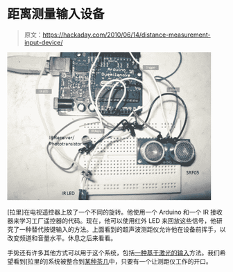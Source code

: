 # 距离测量输入设备

> 原文：<https://hackaday.com/2010/06/14/distance-measurement-input-device/>

![](img/a9b2a719395065f18cd91d0f695d2150.png "distance-actuated-remote-control")

[拉里]在电视遥控器上放了一个不同的旋转。他使用一个 Arduino 和一个 IR 接收器来学习工厂遥控器的代码。现在，他可以使用红外 LED 来回放这些信号，他研究了一种替代按键输入的方法。上面看到的超声波测距仪允许他在设备前挥手，以改变频道和音量水平。休息之后来看看。

手势还有许多其他方式可以用于这个系统，包括[一种基于激光的输入](http://hackaday.com/2010/02/17/raise-your-hand-if-you-want-to-listen-to-something-else/)方法。我们希望看到[拉里的]系统被整合到[某种茶几](http://hackaday.com/2010/03/08/leds-invade-coffee-table-crevice/)中，只要有一个让测距仪工作的开口。